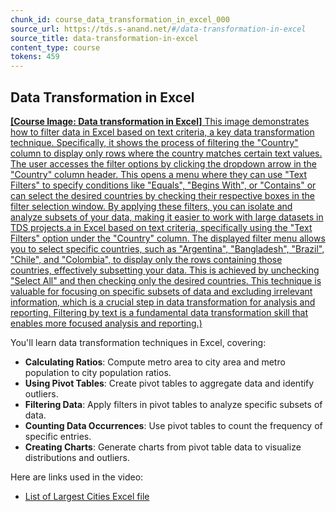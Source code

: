```yaml
---
chunk_id: course_data_transformation_in_excel_000
source_url: https://tds.s-anand.net/#/data-transformation-in-excel
source_title: data-transformation-in-excel
content_type: course
tokens: 459
---
```


## Data Transformation in Excel

[**[Course Image: Data transformation in Excel]** This image demonstrates how to filter data in Excel based on text criteria, a key data transformation technique. Specifically, it shows the process of filtering the "Country" column to display only rows where the country matches certain text values. The user accesses the filter options by clicking the dropdown arrow in the "Country" column header. This opens a menu where they can use "Text Filters" to specify conditions like "Equals", "Begins With", or "Contains" or can select the desired countries by checking their respective boxes in the filter selection window. By applying these filters, you can isolate and analyze subsets of your data, making it easier to work with large datasets in TDS projects.a in Excel based on text criteria, specifically using the "Text Filters" option under the "Country" column. The displayed filter menu allows you to select specific countries, such as "Argentina", "Bangladesh", "Brazil", "Chile", and "Colombia", to display only the rows containing those countries, effectively subsetting your data. This is achieved by unchecking "Select All" and then checking only the desired countries. This technique is valuable for focusing on specific subsets of data and excluding irrelevant information, which is a crucial step in data transformation for analysis and reporting. Filtering by text is a fundamental data transformation skill that enables more focused analysis and reporting.)](https://youtu.be/gR2IY5Naja0)

You'll learn data transformation techniques in Excel, covering:

- **Calculating Ratios**: Compute metro area to city area and metro population to city population ratios.
- **Using Pivot Tables**: Create pivot tables to aggregate data and identify outliers.
- **Filtering Data**: Apply filters in pivot tables to analyze specific subsets of data.
- **Counting Data Occurrences**: Use pivot tables to count the frequency of specific entries.
- **Creating Charts**: Generate charts from pivot table data to visualize distributions and outliers.

Here are links used in the video:

- [List of Largest Cities Excel file](https://docs.google.com/spreadsheets/d/1jl8tHGoxmIba4J78aJVfT9jtZv7lfCbV/view)
